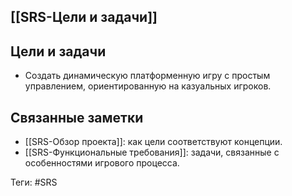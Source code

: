## [[SRS-Цели и задачи]]

## Цели и задачи

- Создать динамическую платформенную игру с простым управлением, ориентированную на казуальных игроков.

## Связанные заметки

- [[SRS-Обзор проекта]]: как цели соответствуют концепции.
- [[SRS-Функциональные требования]]: задачи, связанные с особенностями игрового процесса.

Теги: #SRS
